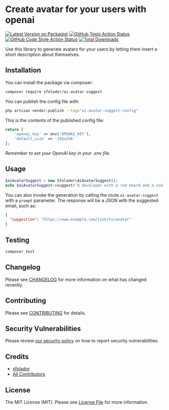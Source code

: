 # Create avatar for your users with openai

[![Latest Version on Packagist](https://img.shields.io/packagist/v/sfolador/ai-avatar-suggest.svg?style=flat-square)](https://packagist.org/packages/sfolador/ai-avatar-suggest)
[![GitHub Tests Action Status](https://img.shields.io/github/actions/workflow/status/sfolador/ai-avatar-suggest/run-tests.yml?branch=main&label=tests&style=flat-square)](https://github.com/sfolador/ai-avatar-suggest/actions?query=workflow%3Arun-tests+branch%3Amain)
[![GitHub Code Style Action Status](https://img.shields.io/github/actions/workflow/status/sfolador/ai-avatar-suggest/fix-php-code-style-issues.yml?branch=main&label=code%20style&style=flat-square)](https://github.com/sfolador/ai-avatar-suggest/actions?query=workflow%3A"Fix+PHP+code+style+issues"+branch%3Amain)
[![Total Downloads](https://img.shields.io/packagist/dt/sfolador/ai-avatar-suggest.svg?style=flat-square)](https://packagist.org/packages/sfolador/ai-avatar-suggest)

Use this library to generate avatars for your users by letting them insert a
short description about themselves.

## Installation

You can install the package via composer:

```bash
composer require sfolador/ai-avatar-suggest
```


You can publish the config file with:

```bash
php artisan vendor:publish --tag="ai-avatar-suggest-config"
```

This is the contents of the published config file:

```php
return [
    'openai_key' => env('OPENAI_KEY'),
    'default_size' => '256x256'
];
```

*Remember to set your OpenAI key in your .env file.*

## Usage

```php
$aiAvatarSuggest = new Sfolador\AiAvatarSuggest();
echo $aiAvatarSuggest->suggest('A developer with a red beard and a cool hat');
```
You can also invoke the generation by calling the route `ai-avatar-suggest` with a `prompt` parameter.
The response will be a JSON with the suggested email, such as:

```json
{
  "suggestion": "https://www.example.com/link/to/avatar"
}
```

## Testing

```bash
composer test
```

## Changelog

Please see [CHANGELOG](CHANGELOG.md) for more information on what has changed recently.

## Contributing

Please see [CONTRIBUTING](CONTRIBUTING.md) for details.

## Security Vulnerabilities

Please review [our security policy](../../security/policy) on how to report security vulnerabilities.

## Credits

- [sfolador](https://github.com/sfolador)
- [All Contributors](../../contributors)

## License

The MIT License (MIT). Please see [License File](LICENSE.md) for more information.
